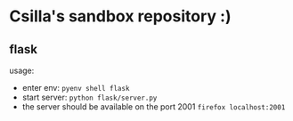 # Csilla's sandbox repository :)
## flask
usage:
* enter env:
  `pyenv shell flask`
* start server:
  `python flask/server.py`
* the server should be available on the port 2001
  `firefox localhost:2001`
